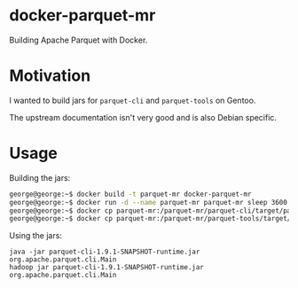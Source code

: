 # docker-parquet-mr

Building Apache Parquet with Docker.

# Motivation

I wanted to build jars for `parquet-cli` and `parquet-tools` on Gentoo.

The upstream documentation isn't very good and is also Debian specific.

# Usage

Building the jars:

```bash
george@george:~$ docker build -t parquet-mr docker-parquet-mr
george@george:~$ docker run -d --name parquet-mr parquet-mr sleep 3600
george@george:~$ docker cp parquet-mr:/parquet-mr/parquet-cli/target/parquet-cli-1.9.1-SNAPSHOT-runtime.jar ./
george@george:~$ docker cp parquet-mr:/parquet-mr/parquet-tools/target/parquet-tools-1.9.1-SNAPSHOT.jar ./
```

Using the jars:

```
java -jar parquet-cli-1.9.1-SNAPSHOT-runtime.jar org.apache.parquet.cli.Main
hadoop jar parquet-cli-1.9.1-SNAPSHOT-runtime.jar org.apache.parquet.cli.Main
```
